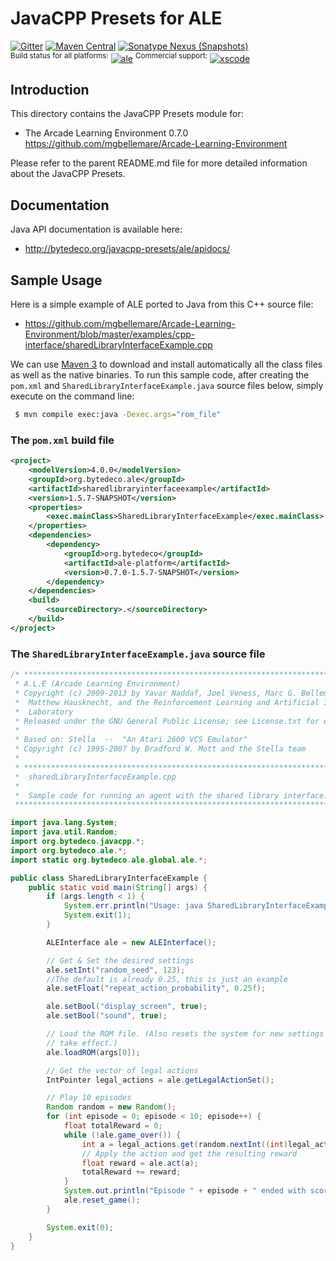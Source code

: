 JavaCPP Presets for ALE
=======================

[![Gitter](https://badges.gitter.im/bytedeco/javacpp.svg)](https://gitter.im/bytedeco/javacpp) [![Maven Central](https://maven-badges.herokuapp.com/maven-central/org.bytedeco/ale/badge.svg)](https://maven-badges.herokuapp.com/maven-central/org.bytedeco/ale) [![Sonatype Nexus (Snapshots)](https://img.shields.io/nexus/s/https/oss.sonatype.org/org.bytedeco/ale.svg)](http://bytedeco.org/builds/)  
<sup>Build status for all platforms:</sup> [![ale](https://github.com/bytedeco/javacpp-presets/workflows/ale/badge.svg)](https://github.com/bytedeco/javacpp-presets/actions?query=workflow%3Aale)  <sup>Commercial support:</sup> [![xscode](https://img.shields.io/badge/Available%20on-xs%3Acode-blue?style=?style=plastic&logo=appveyor&logo=data:image/png;base64,iVBORw0KGgoAAAANSUhEUgAAAEAAAABACAMAAACdt4HsAAAAGXRFWHRTb2Z0d2FyZQBBZG9iZSBJbWFnZVJlYWR5ccllPAAAAAZQTFRF////////VXz1bAAAAAJ0Uk5T/wDltzBKAAAAlUlEQVR42uzXSwqAMAwE0Mn9L+3Ggtgkk35QwcnSJo9S+yGwM9DCooCbgn4YrJ4CIPUcQF7/XSBbx2TEz4sAZ2q1RAECBAiYBlCtvwN+KiYAlG7UDGj59MViT9hOwEqAhYCtAsUZvL6I6W8c2wcbd+LIWSCHSTeSAAECngN4xxIDSK9f4B9t377Wd7H5Nt7/Xz8eAgwAvesLRjYYPuUAAAAASUVORK5CYII=)](https://xscode.com/bytedeco/javacpp-presets)


Introduction
------------
This directory contains the JavaCPP Presets module for:

 * The Arcade Learning Environment 0.7.0  https://github.com/mgbellemare/Arcade-Learning-Environment

Please refer to the parent README.md file for more detailed information about the JavaCPP Presets.


Documentation
-------------
Java API documentation is available here:

 * http://bytedeco.org/javacpp-presets/ale/apidocs/


Sample Usage
------------
Here is a simple example of ALE ported to Java from this C++ source file:

 * https://github.com/mgbellemare/Arcade-Learning-Environment/blob/master/examples/cpp-interface/sharedLibraryInterfaceExample.cpp

We can use [Maven 3](http://maven.apache.org/) to download and install automatically all the class files as well as the native binaries. To run this sample code, after creating the `pom.xml` and `SharedLibraryInterfaceExample.java` source files below, simply execute on the command line:
```bash
 $ mvn compile exec:java -Dexec.args="rom_file"
```

### The `pom.xml` build file
```xml
<project>
    <modelVersion>4.0.0</modelVersion>
    <groupId>org.bytedeco.ale</groupId>
    <artifactId>sharedlibraryinterfaceexample</artifactId>
    <version>1.5.7-SNAPSHOT</version>
    <properties>
        <exec.mainClass>SharedLibraryInterfaceExample</exec.mainClass>
    </properties>
    <dependencies>
        <dependency>
            <groupId>org.bytedeco</groupId>
            <artifactId>ale-platform</artifactId>
            <version>0.7.0-1.5.7-SNAPSHOT</version>
        </dependency>
    </dependencies>
    <build>
        <sourceDirectory>.</sourceDirectory>
    </build>
</project>
```

### The `SharedLibraryInterfaceExample.java` source file
```java
/* *****************************************************************************
 * A.L.E (Arcade Learning Environment)
 * Copyright (c) 2009-2013 by Yavar Naddaf, Joel Veness, Marc G. Bellemare,
 *  Matthew Hausknecht, and the Reinforcement Learning and Artificial Intelligence 
 *  Laboratory
 * Released under the GNU General Public License; see License.txt for details. 
 *
 * Based on: Stella  --  "An Atari 2600 VCS Emulator"
 * Copyright (c) 1995-2007 by Bradford W. Mott and the Stella team
 *
 * *****************************************************************************
 *  sharedLibraryInterfaceExample.cpp 
 *
 *  Sample code for running an agent with the shared library interface. 
 **************************************************************************** */

import java.lang.System;
import java.util.Random;
import org.bytedeco.javacpp.*;
import org.bytedeco.ale.*;
import static org.bytedeco.ale.global.ale.*;

public class SharedLibraryInterfaceExample {
    public static void main(String[] args) {
        if (args.length < 1) {
            System.err.println("Usage: java SharedLibraryInterfaceExample rom_file");
            System.exit(1);
        }

        ALEInterface ale = new ALEInterface();

        // Get & Set the desired settings
        ale.setInt("random_seed", 123);
        //The default is already 0.25, this is just an example
        ale.setFloat("repeat_action_probability", 0.25f);

        ale.setBool("display_screen", true);
        ale.setBool("sound", true);

        // Load the ROM file. (Also resets the system for new settings to
        // take effect.)
        ale.loadROM(args[0]);

        // Get the vector of legal actions
        IntPointer legal_actions = ale.getLegalActionSet();

        // Play 10 episodes
        Random random = new Random();
        for (int episode = 0; episode < 10; episode++) {
            float totalReward = 0;
            while (!ale.game_over()) {
                int a = legal_actions.get(random.nextInt((int)legal_actions.limit()));
                // Apply the action and get the resulting reward
                float reward = ale.act(a);
                totalReward += reward;
            }
            System.out.println("Episode " + episode + " ended with score: " + totalReward);
            ale.reset_game();
        }

        System.exit(0);
    }
}
```
